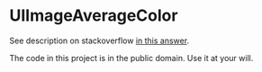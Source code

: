 UIImageAverageColor
==============

See description on stackoverflow [in this answer](http://stackoverflow.com/questions/12147779/how-do-i-release-a-cgimageref-in-ios/12148136#12148136).

The code in this project is in the public domain. Use it at your will.
